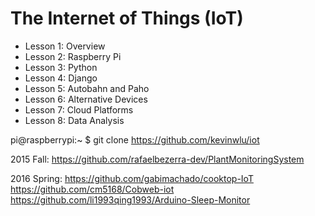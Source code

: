# The Internet of Things (IoT)

* Lesson 1: Overview
* Lesson 2: Raspberry Pi
* Lesson 3: Python
* Lesson 4: Django
* Lesson 5: Autobahn and Paho
* Lesson 6: Alternative Devices
* Lesson 7: Cloud Platforms
* Lesson 8: Data Analysis

pi@raspberrypi:~ $ git clone https://github.com/kevinwlu/iot

2015 Fall:
https://github.com/rafaelbezerra-dev/PlantMonitoringSystem

2016 Spring:
https://github.com/gabimachado/cooktop-IoT
https://github.com/cm5168/Cobweb-iot
https://github.com/li1993qing1993/Arduino-Sleep-Monitor
